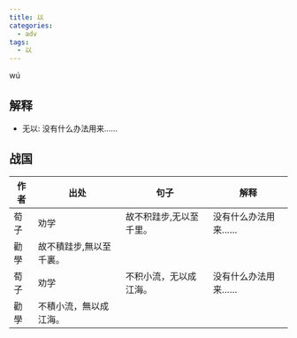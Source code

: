 ```yaml
---
title: 以
categories:
  - adv
tags:
  - 以
---
```

wú
<!-- more -->


## 解释
* 无以: 没有什么办法用来……

## 战国

作者|出处|句子|解释
---|---|---|---
荀子|劝学|故不积跬步,无以至千里。| 没有什么办法用来……
  |勸學|故不積跬步,無以至千裏。|
荀子|劝学|不积小流，无以成江海。|没有什么办法用来……
  |勸學|不積小流，無以成江海。|
